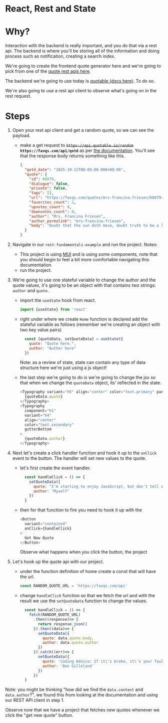 # React, Rest and State

# Why?

Interaction with the backend is really important, and you do that via a rest api. The backend is where you'll be storing all of the information and doing process such as notification, creating a search index.

We're going to create the frontend quote generator here and we're going to pick from one of the [quote rest apis here](https://github.com/public-apis/public-apis#personality).

The backend we're going to use today is [quotable (docs here)](https://github.com/lukePeavey/quotable).
To do so.

We're also going to use a rest api client to observe what's going on in the rest request.

# Steps

1. Open your rest api client and get a random quote, so we can see the payload.
    - make a get request to ~~`https://api.quotable.io/random`~~ **`https://favqs.com/api/qotd`** as per [the documentation](https://favqs.com/api).
      You'll see that the response body returns something like this.

      ```json
      {
        "qotd_date": "2025-10-12T00:00:00.000+00:00",
        "quote": {
          "id": 68079,
          "dialogue": false,
          "private": false,
          "tags": [],
          "url": "https://favqs.com/quotes/mrs-francina-friesen/68079-doubt-that-th-",
          "favorites_count": 2,
          "upvotes_count": 0,
          "downvotes_count": 0,
          "author": "Mrs. Francina Friesen",
          "author_permalink": "mrs-francina-friesen",
          "body": "Doubt that the sun doth move, doubt truth to be a liar, but never doubt I love."
        }
      }
      ```

1. Navigate in our `rest-fundamentals-example` and run the project.
Notes:
    - This project is using [MUI](https://mui.com/) and is using some components, note that you should begin to feel a bit more comfortable navigating this documentation.
    - run the project. 
1. We're going to use one stateful variable to change the author and the quote values, it's going to be an object with that contains two strings: `author` and `quote`.
    - import the `useState` hook from react.

      ```js
      import {useState} from 'react'
      ```

    - right under where we create `Home` function is declared add the stateful variable as follows (remember we're creating an object with two key value pairs)

      ```js
        const [quoteData, setQuoteData] = useState({
          quote: "Quote here.",
          author: "Author here"
        })
      ```

      Note: as a review of state, state can contain any type of data structure here we're just using a js object!
    - the last step we're going to do is we're going to change the jsx so that when we change the `quoteData` object, its' reflected in the state.

      ```js
      <Typography variant="h5" align="center" color="text.primary" paragraph>
        {quoteData.quote}
      </Typography>
      <Typography
        component="h1"
        variant="h4"
        align="center"
        color="text.secondary"
        gutterBottom
      >
        {quoteData.author}
      </Typography>
      ```

1. Next let's create a click handler function and hook it up to the `onClick` event to the button. The handler will set new values to the quote.
    - let's first create the event handler.

      ```js
        const handleClick = () => {
          setQuoteData({
            quote: "I'm starting to enjoy JavaScript, but don't tell anyone",
            author: "Myself"
          })
        }
      ```

    - then for that function to fire you need to hook it up with the 

      ```js
      <Button
        variant="contained"
        onClick={handleClick}
      >
        Get New Quote
      </Button>
      ```

      Observe what happens when you click the button, the project 
1. Let's hook up the quote api with our project.
    - under the function definition of home create a const that will have the url.

      ```js
      const RANDOM_QUOTE_URL = 'https://favqs.com/api'
      ```

    - change `handleClick` function so that we fetch the url and with the result we use the `setQuoteData` function to change the values.

      ```js
        const handleClick = () => {
          fetch(RANDOM_QUOTE_URL)
            .then((response)=> {
              return response.json()
            }).then((data)=> {
              setQuoteData({
                quote: data.quote.body,
                author: data.quote.author
              })
            }).catch((err)=> {
              setQuoteData({
                quote: 'Coding Advice: If it\'s broke, it\'s your fault',
                author: 'Dan Gilleland'
              })
            })
        }
      ```

Note: you might be thinking "how did we find the `data.content` and `data.author`?", we found this from looking at the documentation and using our REST API client in step 1.

Observe now that we have a project that fetches new quotes whenever we click the "get new quote" button.
